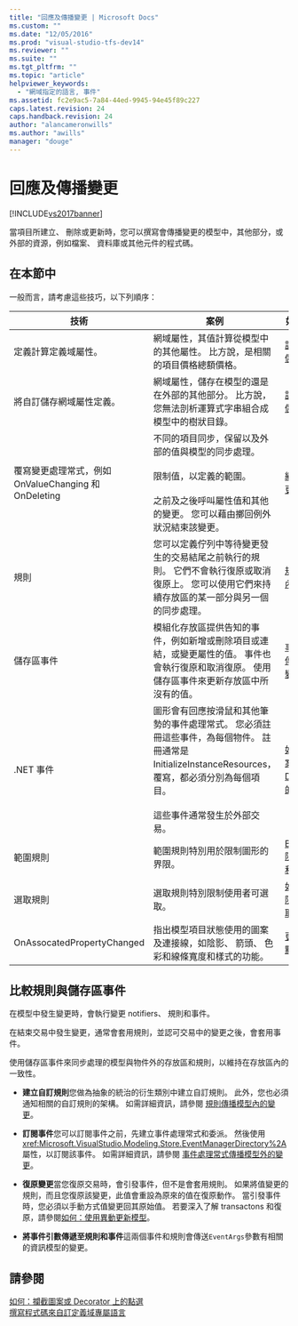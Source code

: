 ```yaml
---
title: "回應及傳播變更 | Microsoft Docs"
ms.custom: ""
ms.date: "12/05/2016"
ms.prod: "visual-studio-tfs-dev14"
ms.reviewer: ""
ms.suite: ""
ms.tgt_pltfrm: ""
ms.topic: "article"
helpviewer_keywords: 
  - "網域指定的語言, 事件"
ms.assetid: fc2e9ac5-7a84-44ed-9945-94e45f89c227
caps.latest.revision: 24
caps.handback.revision: 24
author: "alancameronwills"
ms.author: "awills"
manager: "douge"
---
```

# 回應及傳播變更
[!INCLUDE[vs2017banner](../code-quality/includes/vs2017banner.md)]

當項目所建立、 刪除或更新時，您可以撰寫會傳播變更的模型中，其他部分，或外部的資源，例如檔案、 資料庫或其他元件的程式碼。  
  
## 在本節中  
 一般而言，請考慮這些技巧，以下列順序：  
  
|技術|案例|如需詳細資訊|  
|--------|--------|------------|  
|定義計算定義域屬性。|網域屬性，其值計算從模型中的其他屬性。  比方說，是相關的項目價格總額價格。|[計算和自訂的儲存體屬性](../modeling/calculated-and-custom-storage-properties.md)|  
|將自訂儲存網域屬性定義。|網域屬性，儲存在模型的還是在外部的其他部分。  比方說，您無法剖析運算式字串組合成模型中的樹狀目錄。|[計算和自訂的儲存體屬性](../modeling/calculated-and-custom-storage-properties.md)|  
|覆寫變更處理常式，例如 OnValueChanging 和 OnDeleting|不同的項目同步，保留以及外部的值與模型的同步處理。<br /><br /> 限制值，以定義的範圍。<br /><br /> 之前及之後呼叫屬性值和其他的變更。  您可以藉由擲回例外狀況結束該變更。|[網域屬性值變更處理常式](../modeling/domain-property-value-change-handlers.md)|  
|規則|您可以定義佇列中等待變更發生的交易結尾之前執行的規則。  它們不會執行復原或取消復原上。  您可以使用它們來持續存放區的某一部分與另一個的同步處理。|[規則傳播模型內的變更](../modeling/rules-propagate-changes-within-the-model.md)|  
|儲存區事件|模組化存放區提供告知的事件，例如新增或刪除項目或連結，或變更屬性的值。  事件也會執行復原和取消復原。  使用儲存區事件來更新存放區中所沒有的值。|[事件處理常式傳播模型外的變更](../modeling/event-handlers-propagate-changes-outside-the-model.md)|  
|.NET 事件|圖形會有回應按滑鼠和其他筆勢的事件處理常式。  您必須註冊這些事件，為每個物件。  註冊通常是 InitializeInstanceResources，覆寫，都必須分別為每個項目。<br /><br /> 這些事件通常發生於外部交易。|[如何：攔截圖案或 Decorator 上的點選](../Topic/How%20to:%20Intercept%20a%20Click%20on%20a%20Shape%20or%20Decorator.md)|  
|範圍規則|範圍規則特別用於限制圖形的界限。|[BoundsRules 限制圖案位置和大小](../modeling/boundsrules-constrain-shape-location-and-size.md)|  
|選取規則|選取規則特別限制使用者可選取。|[如何：存取及限制目前的選取範圍](../modeling/how-to-access-and-constrain-the-current-selection.md)|  
|OnAssocatedPropertyChanged|指出模型項目狀態使用的圖案及連接線，如陰影、 箭頭、 色彩和線條寬度和樣式的功能。|[更新圖案和接點來反映模型](../modeling/updating-shapes-and-connectors-to-reflect-the-model.md)|  
  
## **比較規則與儲存區事件**  
 在模型中發生變更時，會執行變更 notifiers、 規則和事件。  
  
 在結束交易中發生變更，通常會套用規則，並認可交易中的變更之後，會套用事件。  
  
 使用儲存區事件來同步處理的模型與物件外的存放區和規則，以維持在存放區內的一致性。  
  
-   **建立自訂規則**您做為抽象的統治的衍生類別中建立自訂規則。  此外，您也必須通知相關的自訂規則的架構。  如需詳細資訊，請參閱 [規則傳播模型內的變更](../modeling/rules-propagate-changes-within-the-model.md)。  
  
-   **訂閱事件**您可以訂閱事件之前，先建立事件處理常式和委派。  然後使用<xref:Microsoft.VisualStudio.Modeling.Store.EventManagerDirectory%2A>屬性，以訂閱該事件。  如需詳細資訊，請參閱 [事件處理常式傳播模型外的變更](../modeling/event-handlers-propagate-changes-outside-the-model.md)。  
  
-   **復原變更**當您復原交易時，會引發事件，但不是會套用規則。  如果將值變更的規則，而且您復原該變更，此值會重設為原來的值在復原動作。  當引發事件時，您必須以手動方式值變更回其原始值。  若要深入了解 transactons 和復原，請參閱[如何：使用異動更新模型](../modeling/how-to-use-transactions-to-update-the-model.md)。  
  
-   **將事件引數傳遞至規則和事件**這兩個事件和規則會傳送`EventArgs`參數有相關的資訊模型的變更。  
  
## 請參閱  
 [如何：攔截圖案或 Decorator 上的點選](../Topic/How%20to:%20Intercept%20a%20Click%20on%20a%20Shape%20or%20Decorator.md)   
 [撰寫程式碼來自訂定義域專屬語言](../modeling/writing-code-to-customise-a-domain-specific-language.md)